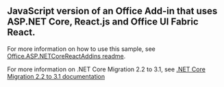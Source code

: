 ## JavaScript version of an Office Add-in that uses ASP.NET Core, React.js and Office UI Fabric React.

For more information on how to use this sample, see [Office.ASP.NETCoreReactAddins readme](../readme.md).

For more information on .NET Core Migration 2.2 to 3.1, see
[.NET Core Migration 2.2 to 3.1 documentation](https://docs.microsoft.com/en-us/aspnet/core/migration/22-to-30?view=aspnetcore-3.1&tabs=visual-studio)
